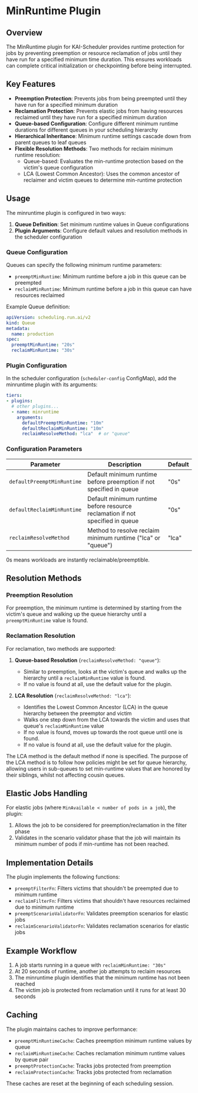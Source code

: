 # MinRuntime Plugin

## Overview

The MinRuntime plugin for KAI-Scheduler provides runtime protection for jobs by preventing preemption or resource reclamation of jobs until they have run for a specified minimum time duration. This ensures workloads can complete critical initialization or checkpointing before being interrupted.

## Key Features

- **Preemption Protection**: Prevents jobs from being preempted until they have run for a specified minimum duration
- **Reclamation Protection**: Prevents elastic jobs from having resources reclaimed until they have run for a specified minimum duration
- **Queue-based Configuration**: Configure different minimum runtime durations for different queues in your scheduling hierarchy
- **Hierarchical Inheritance**: Minimum runtime settings cascade down from parent queues to leaf queues
- **Flexible Resolution Methods**: Two methods for reclaim minimum runtime resolution:
  - Queue-based: Evaluates the min-runtime protection based on the victim's queue configuration
  - LCA (Lowest Common Ancestor): Uses the common ancestor of reclaimer and victim queues to determine min-runtime protection

## Usage

The minruntime plugin is configured in two ways:

1. **Queue Definition**: Set minimum runtime values in Queue configurations
2. **Plugin Arguments**: Configure default values and resolution methods in the scheduler configuration

### Queue Configuration

Queues can specify the following minimum runtime parameters:

- `preemptMinRuntime`: Minimum runtime before a job in this queue can be preempted
- `reclaimMinRuntime`: Minimum runtime before a job in this queue can have resources reclaimed

Example Queue definition:

```yaml
apiVersion: scheduling.run.ai/v2
kind: Queue
metadata:
  name: production
spec:
  preemptMinRuntime: "20s"
  reclaimMinRuntime: "30s"
```

### Plugin Configuration

In the scheduler configuration (`scheduler-config` ConfigMap), add the minruntime plugin with its arguments:

```yaml
tiers:
- plugins:
  # other plugins...
  - name: minruntime
    arguments:
      defaultPreemptMinRuntime: "10m"
      defaultReclaimMinRuntime: "10m"
      reclaimResolveMethod: "lca"  # or "queue"
```

### Configuration Parameters

| Parameter | Description | Default |
|-----------|-------------|---------|
| `defaultPreemptMinRuntime` | Default minimum runtime before preemption if not specified in queue | "0s" |
| `defaultReclaimMinRuntime` | Default minimum runtime before resource reclamation if not specified in queue | "0s" |
| `reclaimResolveMethod` | Method to resolve reclaim minimum runtime ("lca" or "queue") | "lca" |

0s means workloads are instantly reclaimable/preemptible.

## Resolution Methods

### Preemption Resolution

For preemption, the minimum runtime is determined by starting from the victim's queue and walking up the queue hierarchy until a `preemptMinRuntime` value is found.

### Reclamation Resolution

For reclamation, two methods are supported:

1. **Queue-based Resolution** (`reclaimResolveMethod: "queue"`):
   - Similar to preemption, looks at the victim's queue and walks up the hierarchy until a `reclaimMinRuntime` value is found.
   - If no value is found at all, use the default value for the plugin.

2. **LCA Resolution** (`reclaimResolveMethod: "lca"`):
   - Identifies the Lowest Common Ancestor (LCA) in the queue hierarchy between the preemptor and victim
   - Walks one step down from the LCA towards the victim and uses that queue's `reclaimMinRuntime` value
   - If no value is found, moves up towards the root queue until one is found.
   - If no value is found at all, use the default value for the plugin.

The LCA method is the default method if none is specified. The purpose of the LCA method is to follow how policies might be set for queue hierarchy, allowing users in sub-queues to set min-runtime values that are honored by their siblings, whilst not affecting cousin queues.

## Elastic Jobs Handling

For elastic jobs (where `MinAvailable < number of pods in a job`), the plugin:

1. Allows the job to be considered for preemption/reclamation in the filter phase
2. Validates in the scenario validator phase that the job will maintain its minimum number of pods if min-runtime has not been reached.

## Implementation Details

The plugin implements the following functions:

- `preemptFilterFn`: Filters victims that shouldn't be preempted due to minimum runtime
- `reclaimFilterFn`: Filters victims that shouldn't have resources reclaimed due to minimum runtime
- `preemptScenarioValidatorFn`: Validates preemption scenarios for elastic jobs
- `reclaimScenarioValidatorFn`: Validates reclamation scenarios for elastic jobs

## Example Workflow

1. A job starts running in a queue with `reclaimMinRuntime: "30s"`
2. At 20 seconds of runtime, another job attempts to reclaim resources
3. The minruntime plugin identifies that the minimum runtime has not been reached
4. The victim job is protected from reclamation until it runs for at least 30 seconds

## Caching

The plugin maintains caches to improve performance:
- `preemptMinRuntimeCache`: Caches preemption minimum runtime values by queue
- `reclaimMinRuntimeCache`: Caches reclamation minimum runtime values by queue pair
- `preemptProtectionCache`: Tracks jobs protected from preemption
- `reclaimProtectionCache`: Tracks jobs protected from reclamation

These caches are reset at the beginning of each scheduling session.
